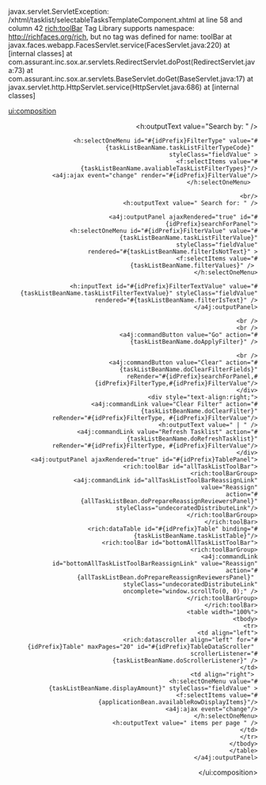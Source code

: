 javax.servlet.ServletException: /xhtml/tasklist/selectableTasksTemplateComponent.xhtml at line 58 and column 42 <rich:toolBar> Tag Library supports namespace: http://richfaces.org/rich, but no tag was defined for name: toolBar
at javax.faces.webapp.FacesServlet.service(FacesServlet.java:220)
at [internal classes]
at com.assurant.inc.sox.ar.servlets.RedirectServlet.doPost(RedirectServlet.java:73)
at com.assurant.inc.sox.ar.servlets.BaseServlet.doGet(BaseServlet.java:17)
at javax.servlet.http.HttpServlet.service(HttpServlet.java:686)
at [internal classes]

<html xmlns="http://www.w3.org/1999/xhtml" 
	xmlns:ui="http://java.sun.com/jsf/facelets"
	xmlns:h="http://java.sun.com/jsf/html" 
	xmlns:f="http://java.sun.com/jsf/core" 
	xmlns:rich="http://richfaces.org/rich"
	xmlns:a4j="http://richfaces.org/a4j">
	
<!-- 
Include this xhtml file with ui:include tags and provide the following parameters:

* taskListBeanName - A backing bean that is an instance of a concrete AbstractTaskListBean.

* idPrefix - A unique id prefix for the field ids of the page.
-->

<ui:composition>
		<div style="text-align:right;">
			<h:outputText value="Search by: " />
			
			<h:selectOneMenu id="#{idPrefix}FilterType" value="#{taskListBeanName.taskListFilterTypeCode}" 
				styleClass="fieldValue" >
				<f:selectItems value="#{taskListBeanName.avaliableTaskListFilterTypes}"/>
				<a4j:ajax event="change" render="#{idPrefix}FilterValue"/>
			</h:selectOneMenu>	
			
<!--			<rich:spacer width="5" />	-->
			<br/>
			<h:outputText value=" Search for: " />
			
			<a4j:outputPanel ajaxRendered="true" id="#{idPrefix}searchForPanel">
				<h:selectOneMenu id="#{idPrefix}FilterValue" value="#{taskListBeanName.taskListFilterValue}"
					styleClass="fieldValue"
					rendered="#{taskListBeanName.filterIsNotText}" >
					<f:selectItems value="#{taskListBeanName.filterValues}" /> 
				</h:selectOneMenu>
						
				<h:inputText id="#{idPrefix}FilterTextValue" value="#{taskListBeanName.taskListFilterTextValue}" styleClass="fieldValue"
					rendered="#{taskListBeanName.filterIsText}" />
			</a4j:outputPanel>
			
<!--			<rich:spacer width="10" />				-->
			<br />
			<br />
			<a4j:commandButton value="Go" action="#{taskListBeanName.doApplyFilter}" />
<!--			<rich:spacer width="5" /> -->
			<br />
			<a4j:commandButton value="Clear" action="#{taskListBeanName.doClearFilterFields}"
				reRender="#{idPrefix}searchForPanel,#{idPrefix}FilterType,#{idPrefix}FilterValue"/>
		</div>
		<div style="text-align:right;">
			<a4j:commandLink value="Clear Filter" action="#{taskListBeanName.doClearFilter}"
				reRender="#{idPrefix}FilterType, #{idPrefix}FilterValue"/>
			<h:outputText value=" | " />
			<a4j:commandLink value="Refresh Tasklist" action="#{taskListBeanName.doRefreshTasklist}"
				reRender="#{idPrefix}FilterType, #{idPrefix}FilterValue"/>
		</div>
		<a4j:outputPanel ajaxRendered="true" id="#{idPrefix}TablePanel">
			<rich:toolBar id="allTaskListToolBar">
				<rich:toolBarGroup>
					<a4j:commandLink id="allTaskListToolBarReassignLink" value="Reassign"
						action="#{allTaskListBean.doPrepareReassignReviewersPanel}" styleClass="undecoratedDistributeLink"/>
				</rich:toolBarGroup>
			</rich:toolBar>
			<rich:dataTable id="#{idPrefix}Table" binding="#{taskListBeanName.taskListTable}"/>
			<rich:toolBar id="bottomAllTaskListToolBar">
				<rich:toolBarGroup>
					<a4j:commandLink id="bottomAllTaskListToolBarReassignLink" value="Reassign"
						action="#{allTaskListBean.doPrepareReassignReviewersPanel}" 
						styleClass="undecoratedDistributeLink"
						oncomplete="window.scrollTo(0, 0);" />
				</rich:toolBarGroup>
			</rich:toolBar>
			<table width="100%">
				<tbody>
					<tr>
						<td align="left">
							<rich:datascroller align="left" for="#{idPrefix}Table" maxPages="20" id="#{idPrefix}TableDataScroller" 
								  scrollerListener="#{taskListBeanName.doScrollerListener}" />
						</td>
						<td align="right"> 
							<h:selectOneMenu value="#{taskListBeanName.displayAmount}" styleClass="fieldValue" >
								<f:selectItems value="#{applicationBean.availableRowDisplayItems}"/>
								<a4j:ajax event="change"/>
							</h:selectOneMenu>
							<h:outputText value=" items per page " />
						</td>
					</tr>
				</tbody>
	 		</table>
		</a4j:outputPanel>
</ui:composition>
</html>
